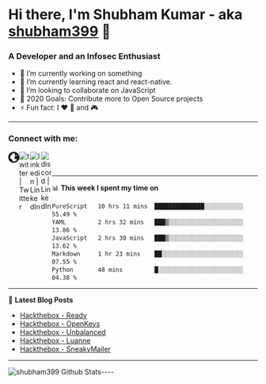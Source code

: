 # Hi there, I'm Shubham Kumar - aka [shubham399][website] 👋

### A Developer and an Infosec Enthusiast

- 🔭 I’m currently working on something
- 🌱 I’m currently learning react and react-native. 
- 👯 I’m looking to collaborate on JavaScript
- 🥅 2020 Goals: Contribute more to Open Source projects
- ⚡ Fun fact: I ❤️ 🐶 and 🎮


---
### Connect with me:

[<img align="left" alt="Website" width="22px" src="https://raw.githubusercontent.com/iconic/open-iconic/master/svg/globe.svg" />][website]
[<img align="left" alt="twitter | Twitter" width="22px" src="https://cdn.jsdelivr.net/npm/simple-icons@v3/icons/twitter.svg" />][twitter]
[<img align="left" alt="linkedin | LinkedIn" width="22px" src="https://cdn.jsdelivr.net/npm/simple-icons@v3/icons/linkedin.svg" />][linkedin]
[<img align="left" alt="discord | LinkedIn" width="22px" src="https://cdn.jsdelivr.net/npm/simple-icons@v3/icons/discord.svg" />][discord]


<br />
<br />

---
📊 **This week I spent my time on**
<!--START_SECTION:waka-->
```text
PureScript   10 hrs 11 mins  ██████████████░░░░░░░░░░░   55.49 % 
YAML         2 hrs 32 mins   ███▒░░░░░░░░░░░░░░░░░░░░░   13.86 % 
JavaScript   2 hrs 30 mins   ███▒░░░░░░░░░░░░░░░░░░░░░   13.62 % 
Markdown     1 hr 23 mins    ██░░░░░░░░░░░░░░░░░░░░░░░   07.55 % 
Python       48 mins         █░░░░░░░░░░░░░░░░░░░░░░░░   04.38 % 
```
<!--END_SECTION:waka-->

---
📕 **Latest Blog Posts**
<!-- BLOG-POST-LIST:START -->
- [Hackthebox - Ready](https://www.shubhkumar.in/htb/ready/)
- [Hackthebox - OpenKeys](https://www.shubhkumar.in/htb/openkeys/)
- [Hackthebox - Unbalanced](https://www.shubhkumar.in/htb/unbalanced/)
- [Hackthebox - Luanne](https://www.shubhkumar.in/htb/luanne/)
- [Hackthebox - SneakyMailer](https://www.shubhkumar.in/htb/sneakymailer/)
<!-- BLOG-POST-LIST:END -->
---

<img align="left" alt="shubham399 Github Stats" src="https://github-readme-stats.vercel.app/api?username=shubham399&show_icons=true&hide_border=true&count_private=true" />
----

[website]:  https://shubhkumar.in/about/
[twitter]:  https://twitter.com/shubhkumar01/
[linkedin]: https://www.linkedin.com/in/shubham399/
[discord]:  https://discordapp.com/users/397613413301354497

